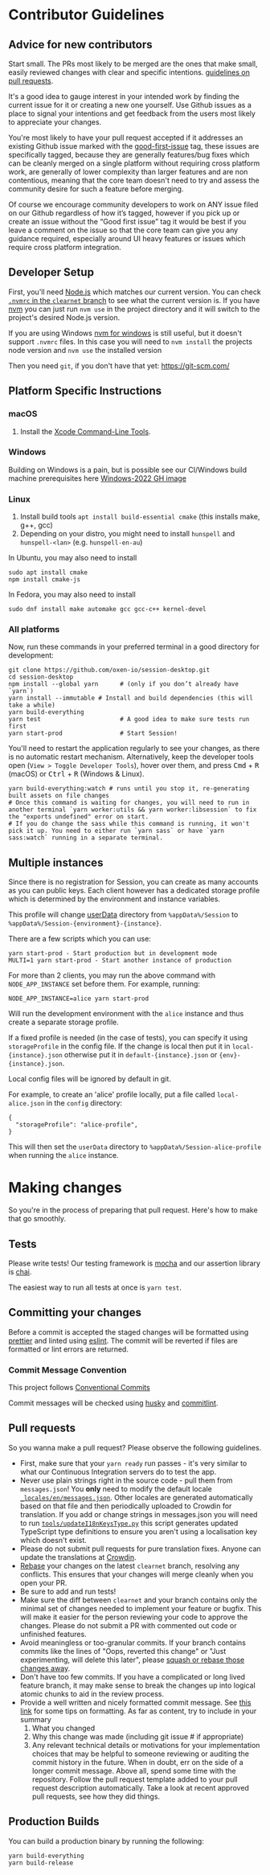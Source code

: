 # Contributor Guidelines

## Advice for new contributors

Start small. The PRs most likely to be merged are the ones that make small,
easily reviewed changes with clear and specific intentions.
[guidelines on pull requests](#pull-requests).

It's a good idea to gauge interest in your intended work by finding the current issue
for it or creating a new one yourself. Use Github issues as a place to signal
your intentions and get feedback from the users most likely to appreciate your changes.

You're most likely to have your pull request accepted if it addresses an existing Github issue marked with the [good-first-issue](https://github.com/oxen-io/session-desktop/issues?q=is%3Aopen+is%3Aissue+label%3A%22good+first+issue%22) tag, these issues are specifically tagged, because they are generally features/bug fixes which can be cleanly merged on a single platform without requiring cross platform work, are generally of lower complexity than larger features and are non contentious, meaning that the core team doesn't need to try and assess the community desire for such a feature before merging.

Of course we encourage community developers to work on ANY issue filed on our Github regardless of how it’s tagged, however if you pick up or create an issue without the “Good first issue” tag it would be best if you leave a comment on the issue so that the core team can give you any guidance required, especially around UI heavy features or issues which require cross platform integration.

## Developer Setup

First, you'll need [Node.js](https://nodejs.org/) which matches our current version.
You can check [`.nvmrc` in the `clearnet` branch](https://github.com/oxen-io/session-desktop/blob/clearnet/.nvmrc) to see what the current version is. If you have [nvm](https://github.com/creationix/nvm)
you can just run `nvm use` in the project directory and it will switch to the project's
desired Node.js version.

If you are using Windows [nvm for windows](https://github.com/coreybutler/nvm-windows) is
still useful, but it doesn't support `.nvmrc` files. In this case you will need to `nvm install` the projects node version and `nvm use` the installed version

Then you need `git`, if you don't have that yet: https://git-scm.com/

## Platform Specific Instructions

### macOS

1.  Install the [Xcode Command-Line Tools](http://osxdaily.com/2014/02/12/install-command-line-tools-mac-os-x/).

### Windows

Building on Windows is a pain, but is possible see our CI/Windows build machine prerequisites here [Windows-2022 GH image](https://github.com/actions/runner-images/blob/main/images/win/Windows2022-Readme.md)

### Linux

1.  Install build tools `apt install build-essential cmake` (this installs make, g++, gcc)
2.  Depending on your distro, you might need to install `hunspell` and `hunspell-<lan>` (e.g. `hunspell-en-au`)

In Ubuntu, you may also need to install
```
sudo apt install cmake
npm install cmake-js
```

In Fedora, you may also need to install
```
sudo dnf install make automake gcc gcc-c++ kernel-devel
```


### All platforms

Now, run these commands in your preferred terminal in a good directory for development:

```
git clone https://github.com/oxen-io/session-desktop.git
cd session-desktop
npm install --global yarn      # (only if you don’t already have `yarn`)
yarn install --immutable # Install and build dependencies (this will take a while)
yarn build-everything
yarn test                      # A good idea to make sure tests run first
yarn start-prod                # Start Session!
```

You'll need to restart the application regularly to see your changes, as there
is no automatic restart mechanism. Alternatively, keep the developer tools open
(`View > Toggle Developer Tools`), hover over them, and press
<kbd>Cmd</kbd> + <kbd>R</kbd> (macOS) or <kbd>Ctrl</kbd> + <kbd>R</kbd>
(Windows & Linux).

```
yarn build-everything:watch # runs until you stop it, re-generating built assets on file changes
# Once this command is waiting for changes, you will need to run in another terminal `yarn worker:utils && yarn worker:libsession` to fix the "exports undefined" error on start.
# If you do change the sass while this command is running, it won't pick it up. You need to either run `yarn sass` or have `yarn sass:watch` running in a separate terminal.
```

## Multiple instances

Since there is no registration for Session, you can create as many accounts as you
can public keys. Each client however has a dedicated storage profile which is determined by the environment and instance variables.

This profile will change [userData](https://electron.atom.io/docs/all/#appgetpathname)
directory from `%appData%/Session` to `%appData%/Session-{environment}-{instance}`.

There are a few scripts which you can use:

```
yarn start-prod - Start production but in development mode
MULTI=1 yarn start-prod - Start another instance of production
```

For more than 2 clients, you may run the above command with `NODE_APP_INSTANCE` set before them.
For example, running:

```
NODE_APP_INSTANCE=alice yarn start-prod
```

Will run the development environment with the `alice` instance and thus create a separate storage profile.

If a fixed profile is needed (in the case of tests), you can specify it using `storageProfile` in the config file. If the change is local then put it in `local-{instance}.json` otherwise put it in `default-{instance}.json` or `{env}-{instance}.json`.

Local config files will be ignored by default in git.

For example, to create an 'alice' profile locally, put a file called `local-alice.json` in the
`config` directory:

```
{
  "storageProfile": "alice-profile",
}
```

This will then set the `userData` directory to `%appData%/Session-alice-profile` when running the `alice` instance.

# Making changes

So you're in the process of preparing that pull request. Here's how to make that go
smoothly.

## Tests

Please write tests! Our testing framework is
[mocha](http://mochajs.org/) and our assertion library is
[chai](http://chaijs.com/api/assert/).

The easiest way to run all tests at once is `yarn test`.

## Committing your changes

Before a commit is accepted the staged changes will be formatted using [prettier](https://prettier.io/) and linted using [eslint](https://eslint.org/). The commit will be reverted if files are formatted or lint errors are returned.

### Commit Message Convention

This project follows [Conventional Commits](https://www.conventionalcommits.org/en/v1.0.0/)

Commit messages will be checked using [husky](https://typicode.github.io/husky/#/) and [commitlint](https://commitlint.js.org/).

## Pull requests

So you wanna make a pull request? Please observe the following guidelines.

- First, make sure that your `yarn ready` run passes - it's very similar to what our
  Continuous Integration servers do to test the app.
- Never use plain strings right in the source code - pull them from `messages.json`!
  You **only** need to modify the default locale
  [`_locales/en/messages.json`](_locales/en/messages.json).
  Other locales are generated automatically based on that file and then periodically
  uploaded to Crowdin for translation. If you add or change strings in messages.json
  you will need to run [`tools/updateI18nKeysType.py`](tools/updateI18nKeysType.py)
  this script generates updated TypeScript type definitions to ensure you aren't
  using a localisation key which doesn't exist.
- Please do not submit pull requests for pure translation fixes. Anyone can update
  the translations at [Crowdin](https://crowdin.com/project/session-desktop).
- [Rebase](https://nathanleclaire.com/blog/2014/09/14/dont-be-scared-of-git-rebase/) your
  changes on the latest `clearnet` branch, resolving any conflicts.
  This ensures that your changes will merge cleanly when you open your PR.
- Be sure to add and run tests!
- Make sure the diff between `clearnet` and your branch contains only the
  minimal set of changes needed to implement your feature or bugfix. This will
  make it easier for the person reviewing your code to approve the changes.
  Please do not submit a PR with commented out code or unfinished features.
- Avoid meaningless or too-granular commits. If your branch contains commits like
  the lines of "Oops, reverted this change" or "Just experimenting, will
  delete this later", please [squash or rebase those changes away](https://robots.thoughtbot.com/git-interactive-rebase-squash-amend-rewriting-history).
- Don't have too few commits. If you have a complicated or long lived feature
  branch, it may make sense to break the changes up into logical atomic chunks
  to aid in the review process.
- Provide a well written and nicely formatted commit message. See [this
  link](http://chris.beams.io/posts/git-commit/)
  for some tips on formatting. As far as content, try to include in your
  summary
  1.  What you changed
  2.  Why this change was made (including git issue # if appropriate)
  3.  Any relevant technical details or motivations for your implementation
      choices that may be helpful to someone reviewing or auditing the commit
      history in the future. When in doubt, err on the side of a longer
      commit message.
Above all, spend some time with the repository. Follow the pull request template added to
your pull request description automatically. Take a look at recent approved pull requests,
see how they did things.

## Production Builds

You can build a production binary by running the following:

```
yarn build-everything
yarn build-release
```
